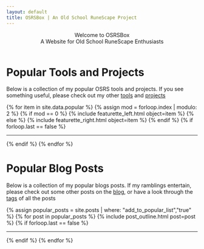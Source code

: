 ```yaml
---
layout: default
title: OSRSBox | An Old School RuneScape Project
---
```


<!-- Header -->
<header class="header">
   <div class="overlay d-flex w-100 h-100">
   <div class="container">
   <div class="description d-flex flex-column h-100 w-100 justify-content-center">
        <div class="h1">Welcome to OSRSBox</div>
        <div class="h3 text-muted">A Website for Old School RuneScape Enthusiasts</div>
        <div class="d-none d-md-block">
            <a href="mailto:phoil@osrsbox.com"><i class="header-icon fas fa-envelope-square fa-4x pr-2"></i></a>
            <a href="https://github.com/osrsbox"><i class="header-icon fab fa-github-square fa-4x pr-2"></i></a>
            <a href="https://www.reddit.com/user/PH01L/"><i class="header-icon fab fa-reddit-square fa-4x pr-2"></i></a>
            <a href="https://twitter.com/PH01L"><i class="header-icon fab fa-twitter-square fa-4x pr-2"></i></a>
        </div>
    </div>
    </div>
    </div>
    <div class="container">
      <a data-value="chevron-link" href="#"><i class="fas fa-chevron-down fa-4x chevron-down mx-auto" style="color:black;"></i></a>
   </div>
</header>

<!-- Popular Tools and Projects | Jumbotron -->
<div class="jumbotron jumbotron-fluid" id="chevron-link">
<div class="container">
<h1>Popular Tools and Projects</h1>
<p class="lead">Below is a collection of my popular OSRS tools and projects. If you see something useful, please check out my other <a href="{{ site.url }}/tools/">tools</a> and <a href="{{ site.url }}/projects/">projects</a></p>
</div>
</div>

<!-- Popular Tools and Projects | Content -->
<div class="container">
{% for item in site.data.popular %}
    {% assign mod = forloop.index | modulo: 2 %}
    {% if mod == 0 %}
        {% include featurette_left.html object=item %}
    {% else %}
        {% include featurette_right.html object=item %}
    {% endif %} 
    {% if forloop.last == false %}
        <hr class="divider divider-osrsbox">
    {% endif %} 
{% endfor %}
</div>

<!-- Popular Blog Posts | Jumbotron -->
<div class="jumbotron jumbotron-fluid mt-5">
<div class="container">
<h1>Popular Blog Posts</h1>
<p class="lead">Below is a collection of my popular blogs posts. If my ramblings entertain, please check out some other posts on the <a href="{{ site.url }}/blog/">blog</a>, or have a look through the <a href="{{ site.url }}/blog/tags/">tags</a> of all the posts</p>
</div>
</div>

<!-- Popular Blog Posts | Content -->
<div class="container">
{% assign popular_posts = site.posts | where: "add_to_popular_list","true" %}
{% for post in popular_posts %}
    {% include post_outline.html post=post %}
    {% if forloop.last == false %}
        <hr class="divider divider-osrsbox">
    {% endif %}    
{% endfor %}
</div>
